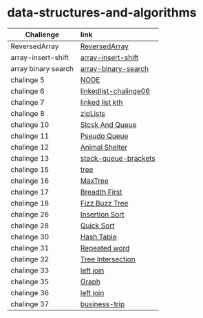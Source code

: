 # data-structures-and-algorithms

|Challenge |   link    |
|-----------|:-----------
|ReversedArray|[ReversedArray](./array-reverse/reversedArray.md)
|array-insert-shift|[array-insert-shift](./array-insert-shift/array-insert-shift.md)
|array binary search|[array-binary-search](./array-binary-search/array-binary-search.md)
|chalinge 5|[NODE](./NODE/NODE.md)
|chalinge 6|[linkedlist-chalinge06](./linkedlist-chalinge06/code-chaling06.md)
|chalinge 7|[linked list kth](./linked-list-kth-chaling07/linked-list-kth.md)
|chalinge 8|[zipLists](./zipLists/zipLists.md)
|chalinge 10|[Stcsk And Queue](./StcskAndQueue/StcskAndQueue.md)
|chalinge 11|[Pseudo Queue](./Pseudo-Queue/Pseudo-Queue.md)
|chalinge 12|[Animal Shelter](./Animal-Shelter/AnimalShelter.md)
|chalinge 13|[stack-queue-brackets](./stack-queue-brackets/stack-queue-brackets.md)
|chalinge 15|[tree](./Trees/trees.md)
|chalinge 16|[MaxTree](./Trees/treemax.md)
|chalinge 17|[Breadth First](./Breadth/Breadth.md)
|chalinge 18|[Fizz Buzz Tree](./fizzbuzztree/fizzbuzztree.md)
|chalinge 26|[Insertion Sort](./Insertion-Sort/InsertionSort.md)
|chalinge 28|[Quick Sort](./Quick-Sort/Quick-Sort.md)
|chalinge 30|[Hash Table](./Hash-Table/Hash-Table.md)
|chalinge 31|[Repeated word](./Hash-Table/repeatedword.md)
|chalinge 32|[Tree Intersection](./Hash-Table/TreeIntersection/tree_intersection.md)
|chalinge 33|[left join](./Hash-Table/left-join.md)
|chalinge 35|[Graph](./Graphs/Graphs.md)
|chalinge 36|[left join](./Graphs/breadth-first/breadth-first.md)
|chalinge 37|[business-trip](./Graphs/business/business.md)